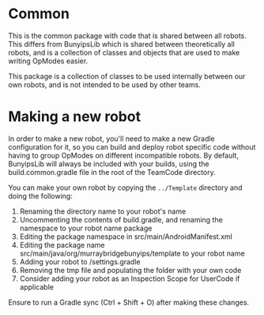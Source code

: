 # Common

This is the common package with code that is shared between all robots. This differs from
BunyipsLib which is shared between theoretically all robots, and is a collection of classes and
objects that are used to make writing OpModes easier.

This package is a collection of classes to be used internally between our own robots,
and is not intended to be used by other teams.

# Making a new robot

In order to make a new robot, you'll need to make a new Gradle configuration for it, so you can
build and deploy robot specific code without having to group OpModes on different incompatible
robots.
By default, BunyipsLib will always be included with your builds, using the
build.common.gradle file in the root of the TeamCode directory.

You can make your own robot by copying the `../Template` directory and doing the following:

1. Renaming the directory name to your robot's name
2. Uncommenting the contents of build.gradle, and renaming the namespace to your robot name package
3. Editing the package namespace in src/main/AndroidManifest.xml
4. Editing the package name src/main/java/org/murraybridgebunyips/template to your robot name
5. Adding your robot to /settings.gradle
6. Removing the tmp file and populating the folder with your own code
7. Consider adding your robot as an Inspection Scope for UserCode if applicable

Ensure to run a Gradle sync (Ctrl + Shift + O) after making these changes.
